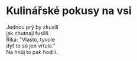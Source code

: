 # Kulinářské pokusy na vsi

Jednou prý by zkusili  
jak chutnají fusilli.  
Říká: "Vlasto, tyvole  
dyť to só jen vrtule."  
Na hnůj to pak hodili.
